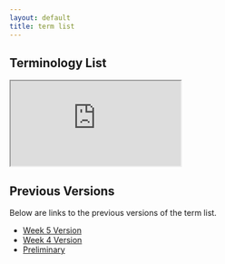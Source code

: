 ```yaml
---
layout: default
title: term list
---
```


## Terminology List

<iframe src="https://docs.google.com/spreadsheets/d/e/2PACX-1vSDQG2EX3VBg8ba8iYfdpxzCw-Th2Ss6ubn1XFDF7S39PU_FesSJgnJIOaouZx0UA/pubhtml?widget=true&amp;headers=false"></iframe>

## Previous Versions

<p class="message-highlight">Below are links to the previous versions of the term list.</p>

- [Week 5 Version](files/TermLists/OE_5_PDTO_Terms.xlsx)
- [Week 4 Version](files/TermLists/OE_4_PDTO_Terms.xlsx)
- [Preliminary](files/TermLists/OE_4_PDTO_TermList_Prelim.xlsx)
